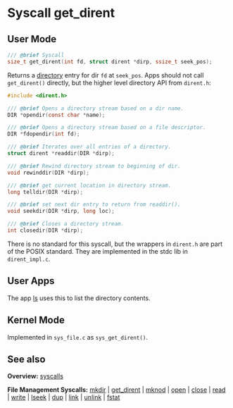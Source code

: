 # Syscall get_dirent

## User Mode

```C
/// @brief Syscall
size_t get_dirent(int fd, struct dirent *dirp, ssize_t seek_pos);
```

Returns a [directory](../file_system/directory.md) entry for dir `fd` at `seek_pos`. Apps should not call `get_dirent()` directly, but the higher level directory API from `dirent.h`:

```C
#include <dirent.h>

/// @brief Opens a directory stream based on a dir name.
DIR *opendir(const char *name);

/// @brief Opens a directory stream based on a file descriptor.
DIR *fdopendir(int fd);

/// @brief Iterates over all entries of a directory.
struct dirent *readdir(DIR *dirp);

/// @brief Rewind directory stream to beginning of dir.
void rewinddir(DIR *dirp);

/// @brief get current location in directory stream.
long telldir(DIR *dirp);

/// @brief set next dir entry to return from readdir().
void seekdir(DIR *dirp, long loc);

/// @brief Closes a directory stream.
int closedir(DIR *dirp);
```

There is no standard for this syscall, but the wrappers in `dirent.h` are part of the POSIX standard. They are implemented in the stdc lib in `dirent_impl.c`.


## User Apps

The app [ls](../../userspace/bin/ls.md) uses this to list the directory contents.


## Kernel Mode

Implemented in `sys_file.c` as `sys_get_dirent()`. 

## See also

**Overview:** [syscalls](syscalls.md)

**File Management Syscalls:** [mkdir](mkdir.md) | [get_dirent](get_dirent.md) | [mknod](mknod.md) | [open](open.md) | [close](close.md) | [read](read.md) | [write](write.md) | [lseek](lseek.md) | [dup](dup.md) | [link](link.md) | [unlink](unlink.md) | [fstat](fstat.md)
